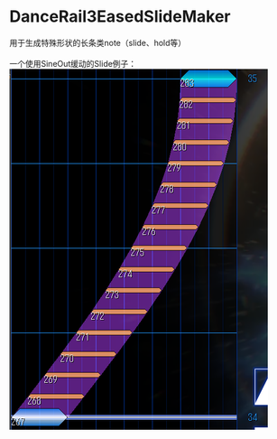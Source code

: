 # DanceRail3EasedSlideMaker

用于生成特殊形状的长条类note（slide、hold等）<br>
<br>
一个使用SineOut缓动的Slide例子：<br>
![](.\example.png)